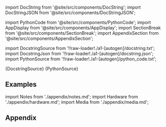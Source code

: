 
[//]: # (Custom component imports)

import DocString from '@site/src/components/DocString';
import DocStringJSON from '@site/src/components/DocStringJSON';

import PythonCode from '@site/src/components/PythonCode';
import AppDisplay from '@site/src/components/AppDisplay';
import SectionBreak from '@site/src/components/SectionBreak';
import AppendixSection from '@site/src/components/AppendixSection';

[//]: # (Docstring)

import DocstringSource from '!!raw-loader!./a1-[autogen]/docstring.txt';
import DocstringJson from '!!raw-loader!./a1-[autogen]/docstring.json';
import PythonSource from '!!raw-loader!./a1-[autogen]/python_code.txt';

<DocString>{DocstringSource}</DocString>
<DocStringJSON data={DocstringJson} />
<PythonCode GLink='IO/ROBOTICS/ARMS/MECADEMIC/DISCONNECT/DISCONNECT.py'>{PythonSource}</PythonCode>

<SectionBreak />

    

[//]: # (Examples)

## Examples

<AppDisplay 
  GLink='IO/ROBOTICS/ARMS/MECADEMIC/DISCONNECT'
  nodeLabel='DISCONNECT'>
</AppDisplay>

<SectionBreak />

    

[//]: # (Appendix)

import Notes from './appendix/notes.md';
import Hardware from './appendix/hardware.md';
import Media from './appendix/media.md';

## Appendix

<AppendixSection index={0} folderPath='nodes/IO/ROBOTICS/ARMS/MECADEMIC/DISCONNECT/appendix/'><Notes /></AppendixSection>
<AppendixSection index={1} folderPath='nodes/IO/ROBOTICS/ARMS/MECADEMIC/DISCONNECT/appendix/'><Hardware /></AppendixSection>
<AppendixSection index={2} folderPath='nodes/IO/ROBOTICS/ARMS/MECADEMIC/DISCONNECT/appendix/'><Media /></AppendixSection>



